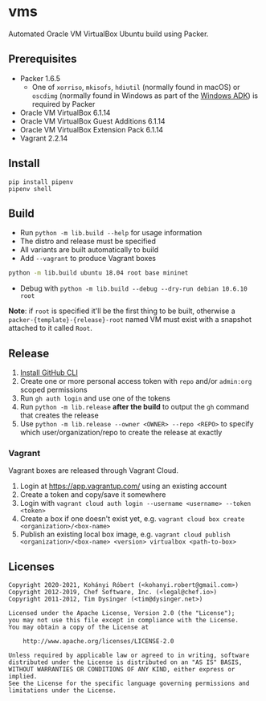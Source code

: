 # vms

Automated Oracle VM VirtualBox Ubuntu build using Packer.

## Prerequisites

- Packer 1.6.5
  - One of `xorriso`, `mkisofs`, `hdiutil` (normally found in macOS) or `oscdimg` (normally found in Windows as part of the [Windows ADK](https://docs.microsoft.com/en-us/windows-hardware/get-started/adk-install)) is required by Packer
- Oracle VM VirtualBox 6.1.14
- Oracle VM VirtualBox Guest Additions 6.1.14
- Oracle VM VirtualBox Extension Pack 6.1.14
- Vagrant 2.2.14

## Install

```text
pip install pipenv
pipenv shell
```

## Build

- Run `python -m lib.build --help` for usage information
- The distro and release must be specified
- All variants are built automatically to build
- Add `--vagrant` to produce Vagrant boxes

```sh
python -m lib.build ubuntu 18.04 root base mininet
```

- Debug with `python -m lib.build --debug --dry-run debian 10.6.10 root`

**Note**: if `root` is specified it'll be the first thing to be built, otherwise a `packer-{template}-{release}-root` named VM must exist with a snapshot attached to it called `Root`.

## Release

1. [Install GitHub CLI](https://cli.github.com/)
1. Create one or more personal access token with `repo` and/or `admin:org` scoped permissions
1. Run `gh auth login` and use one of the tokens
1. Run `python -m lib.release` **after the build** to output the `gh` command that creates the release
1. Use `python -m lib.release --owner <OWNER> --repo <REPO>` to specify which user/organization/repo to create the release at exactly

### Vagrant

Vagrant boxes are released through Vagrant Cloud.

1. Login at <https://app.vagrantup.com/> using an existing account
1. Create a token and copy/save it somewhere
1. Login with `vagrant cloud auth login --username <username> --token <token>`
1. Create a box if one doesn't exist yet, e.g. `vagrant cloud box create <organization>/<box-name>`
1. Publish an existing local box image, e.g. `vagrant cloud publish <organization>/<box-name> <version> virtualbox <path-to-box>`

## Licenses

```text
Copyright 2020-2021, Kohányi Róbert (<kohanyi.robert@gmail.com>)
Copyright 2012-2019, Chef Software, Inc. (<legal@chef.io>)
Copyright 2011-2012, Tim Dysinger (<tim@dysinger.net>)

Licensed under the Apache License, Version 2.0 (the "License");
you may not use this file except in compliance with the License.
You may obtain a copy of the License at

    http://www.apache.org/licenses/LICENSE-2.0

Unless required by applicable law or agreed to in writing, software
distributed under the License is distributed on an "AS IS" BASIS,
WITHOUT WARRANTIES OR CONDITIONS OF ANY KIND, either express or implied.
See the License for the specific language governing permissions and
limitations under the License.
```
